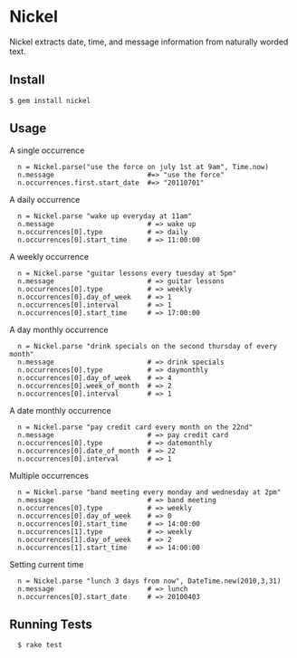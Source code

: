 Nickel
======

Nickel extracts date, time, and message information from naturally worded text.

Install
-------

```
$ gem install nickel
```

Usage
-----

A single occurrence
```
  n = Nickel.parse("use the force on july 1st at 9am", Time.now)
  n.message                       #=> "use the force"
  n.occurrences.first.start_date  #=> "20110701"
```

A daily occurrence
```
  n = Nickel.parse "wake up everyday at 11am"
  n.message                       # => wake up
  n.occurrences[0].type           # => daily
  n.occurrences[0].start_time     # => 11:00:00
```

A weekly occurrence
```
  n = Nickel.parse "guitar lessons every tuesday at 5pm"
  n.message                       # => guitar lessons
  n.occurrences[0].type           # => weekly
  n.occurrences[0].day_of_week    # => 1
  n.occurrences[0].interval       # => 1
  n.occurrences[0].start_time     # => 17:00:00
```

A day monthly occurrence
```
  n = Nickel.parse "drink specials on the second thursday of every month"
  n.message                       # => drink specials
  n.occurrences[0].type           # => daymonthly
  n.occurrences[0].day_of_week    # => 4
  n.occurrences[0].week_of_month  # => 2
  n.occurrences[0].interval       # => 1
```

A date monthly occurrence
```
  n = Nickel.parse "pay credit card every month on the 22nd"
  n.message                       # => pay credit card
  n.occurrences[0].type           # => datemonthly
  n.occurrences[0].date_of_month  # => 22
  n.occurrences[0].interval       # => 1
```

Multiple occurrences
```
  n = Nickel.parse "band meeting every monday and wednesday at 2pm"
  n.message                       # => band meeting
  n.occurrences[0].type           # => weekly
  n.occurrences[0].day_of_week    # => 0
  n.occurrences[0].start_time     # => 14:00:00
  n.occurrences[1].type           # => weekly
  n.occurrences[1].day_of_week    # => 2
  n.occurrences[1].start_time     # => 14:00:00
```

Setting current time
```
  n = Nickel.parse "lunch 3 days from now", DateTime.new(2010,3,31)
  n.message                       # => lunch
  n.occurrences[0].start_date     # => 20100403
```

Running Tests
-------------

```
  $ rake test
```
